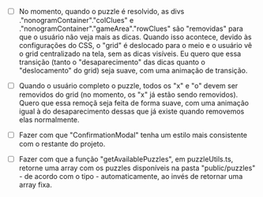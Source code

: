 - [ ] No momento, quando o puzzle é resolvido, as divs ."nonogramContainer"."colClues" e ."nonogramContainer"."gameArea"."rowClues" são "removidas" para que o usuário não veja mais as dicas. Quando isso acontece, devido às configurações do CSS, o "grid" é deslocado para o meio e o usuário vê o grid centralizado na tela, sem as dicas visíveis. Eu quero que essa transição (tanto o "desaparecimento" das dicas quanto o "deslocamento" do grid) seja suave, com uma animação de transição.

- [ ] Quando o usuário completo o puzzle, todos os "x" e "o" devem ser removidos do grid (no momento, os "x" já estão sendo removidos). Quero que essa remoçã seja feita de forma suave, com uma animação igual à do desaparecimento dessas que já existe quando removemos elas normalmente.

- [ ] Fazer com que "ConfirmationModal" tenha um estilo mais consistente com o restante do projeto.

- [ ] Fazer com que a função "getAvailablePuzzles", em puzzleUtils.ts, retorne uma array com os puzzles disponíveis na pasta "public/puzzles" - de acordo com o tipo - automaticamente, ao invés de retornar uma array fixa.